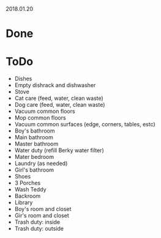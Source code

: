 2018.01.20
# Done

# ToDo
   * Dishes
   * Empty dishrack and dishwasher
   * Stove
   * Cat care (feed, water, clean waste)
   * Dog care (feed, water, clean waste)
   * Vacuum common floors
   * Mop common floors
   * Vacuum common surfaces (edge, corners, tables, estc)
   * Boy's bathroom
   * Main bathroom
   * Master bathroom
   * Water duty (refill Berky water filter)
   * Mater bedroom
   * Laundry (as needed)
   * Girl's bathroom
   * Shoes
   * 3 Porches
   * Wash Teddy
   * Backroom
   * Library
   * Boy's room and closet
   * Gir's room and closet
   * Trash duty: inside
   * Trash duty: outside
